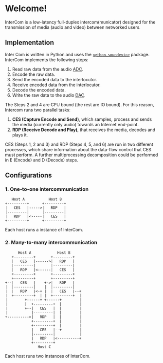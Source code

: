 # Welcome!

InterCom is a low-latency full-duplex intercom(municator) designed for the transmission of media (audio and video) between networked users. 

## Implementation

Inter Com is written in Python and uses the [`python-soundevice`](https://python-sounddevice.readthedocs.io/) package. InterCom implements the following steps:

1. Read raw data from the audio [ADC](https://en.wikipedia.org/wiki/Analog-to-digital_converter).
2. Encode the raw data.
3. Send the encoded data to the interlocutor.
4. Receive encoded data from the interlocutor.
5. Decode the encoded data.
6. Write the raw data to the audio [DAC](https://en.wikipedia.org/wiki/Digital-to-analog_converter).

The Steps 2 and 4 are CPU bound (the rest are IO bound). For this reason, Intercom runs two parallel tasks:

1. **CES (Capture Encode and Send)**, which samples, process and sends the media (currently only audio) towards an Internet end-point.
2. **RDP (Receive Decode and Play)**, that receives the media, decodes and plays it.

CES (Steps 1, 2 and 3) and RDP (Steps 4, 5, and 6) are run in two different processes, which share information about the data-flow control that CES must perform. A further multiprocessing decomposition could be performed in E (Encode) and D (Decode) steps.

## Configurations

### 1. One-to-one intercommunication

```
   Host A           Host B
+---------+      +---------+
|   CES   |----->|   RDP   |
|---------|      |---------|
|   RDP   |<-----|   CES   |
+---------+      +---------+
```
Each host runs a instance of InterCom.

### 2. Many-to-many intercommunication

```
      Host A            Host B
   +---------+       +---------+
   |   CES   |------>|   RDP   |
   |---------|       |---------|
   |   RDP   |<------|   CES   |
   +---------+       +---------+
   +---------+       +---------+
+--|   CES   |    +->|   RDP   |
|  |---------|    |  |---------|
|  |   RDP   |<-+ |  |   CES   |--+
|  +---------+  | |  +---------+  |
|        +------+ +------+        |
|        |  +---------+  |        |
|        +--|   CES   |  |        |
|           |---------|  |        |
+---------->|   RDP   |  |        |
            +---------+  |        |
            +---------+  |        |
            |   CES   |--+        |
            |---------|           |
            |   RDP   |<----------+
            +---------+
               Host C          
```
Each host runs two instances of InterCom.
